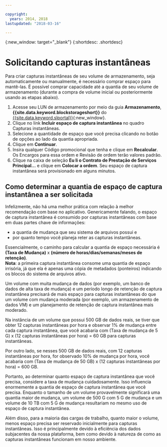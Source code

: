```yaml
---

copyright:
  years: 2014, 2018
lastupdated: "2018-03-16"

---
```

{:new_window: target="_blank"}
{:shortdesc: .shortdesc}

# Solicitando capturas instantâneas

Para criar capturas instantâneas de seu volume de armazenamento, seja automaticamente ou manualmente,
é necessário comprar espaço para mantê-las. É possível comprar capacidade até a quantia de seu volume de
armazenamento (durante a compra de volume inicial ou posteriormente usando as etapas abaixo).

1. Acesse seu LUN de armazenamento por meio da guia **Armazenamento**,
**{{site.data.keyword.blockstorageshort}}** do
[{{site.data.keyword.slportal}}](https://control.softlayer.com/){:new_window}.
2. Clique no link **Incluir espaço de captura instantânea**
no quadro Capturas instantâneas.
3. Selecione a quantidade de espaço que você precisa clicando no botão de opções ao lado da quantia
apropriada.
4. Clique em **Continuar**.
5. Insira qualquer Código promocional que tenha e clique em **Recalcular**. Os Encargos para essa ordem e Revisão de ordem terão valores padrão.
6. Clique na caixa de seleção **Eu li o Contrato de Prestação de Serviços Principal…** e clique em **Colocar a ordem**. Seu espaço de captura instantânea será provisionado em alguns minutos.

## Como determinar a quantia de espaço de captura instantânea a ser solicitada

Infelizmente, não há uma melhor prática com relação à melhor recomendação com base no aplicativo. Genericamente falando, o espaço de captura instantânea é consumido por capturas instantâneas com base em duas
partes chave de informações:
- a quantia de mudança que seu sistema de arquivos possui e 
- por quanto tempo você planeja reter as capturas instantâneas.  

Essencialmente, o caminho para calcular a quantia de espaço necessária é **(Taxa de
Mudança)** x **(número de horas/dias/semanas/meses de retenção)**.  
**Nota**: a primeira captura instantânea consome uma quantia de espaço irrisória,
já que ela é apenas uma cópia de metadados (ponteiros) indicando os blocos do sistema de arquivos ativo. 

Um volume com muita mudança de dados (por exemplo, um banco de dados de alta taxa de mudança) e um
período longo de retenção de captura instantânea precisará de mais espaço para capturas instantâneas do
que um volume com mudança moderada (por exemplo, um armazenamento de dados VM) e um planejamento de
retenção de captura instantânea mais moderado. 

Na instância de um volume que possui 500 GB de dados reais, se tiver que obter 12 capturas instantâneas
por hora e observar 1% de mudança entre cada captura instantânea, que você acabaria com (Taxa de
mudança de 5 G) x (12 capturas instantâneas por hora) = 60 GB para capturas instantâneas.

Por outro lado, se nesses 500 GB de dados reais, com 12 capturas instantâneas por hora, for observado
10% de mudança por hora, você acabaria com (Taxa de mudança de 50 GB) x (12 capturas instantâneas por
hora) = 600 GB.

Portanto, ao determinar quanto espaço de captura instantânea que você precisa, considere a taxa de
mudança cuidadosamente. Isso influencia enormemente a quantia de espaço de captura instantânea que você precisa.  Enquanto o tamanho de um volume provavelmente significará uma quantia maior de mudança, um volume
de 500 G com 5 G de mudança e um volume de 10 TB com 5 G de mudança resultariam no mesmo uso de espaço de
captura instantânea.

Além disso, para a maioria das cargas de trabalho, quanto maior o volume, menos espaço precisa ser
reservado inicialmente para capturas instantâneas.  Isso é principalmente devido à eficiência dos dados
subjacentes da nossa plataforma, bem como devido à natureza de como as capturas instantâneas funcionam em nosso
ambiente.



